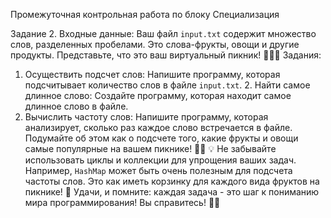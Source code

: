 Промежуточная контрольная работа по блоку Специализация
 
Задание 2.
Входные данные: Ваш файл `input.txt` содержит множество слов, разделенных пробелами. Это слова-фрукты, овощи и другие продукты. Представьте, что это ваш виртуальный пикник! 🍎🥕🥧 
Задания: 
1. Осуществить подсчет слов: Напишите программу, которая подсчитывает количество слов в файле `input.txt`. 2. Найти самое длинное слово: Создайте программу, которая находит самое длинное слово в файле.
3. Вычислить частоту слов: Напишите программу, которая анализирует, сколько раз каждое слово встречается в файле. Подумайте об этом как о подсчете того, какие фрукты и овощи самые популярные на вашем пикнике! 🍇🍉 💡 Не забывайте использовать циклы и коллекции для упрощения ваших задач. Например, `HashMap` может быть очень полезным для подсчета частоты слов. Это как иметь корзинку для каждого вида фруктов на пикнике! 🧺 Удачи, и помните: каждая задача - это шаг к пониманию мира программирования! Вы справитесь! 💪󰠁